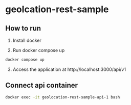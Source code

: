 # geolcation-rest-sample

## How to run

1. Install docker

2. Run docker compose up

```bash
docker compose up
```

3. Access the application at http://localhost:3000/api/v1

## Connect api container

```bash
docker exec -it geolocation-rest-sample-api-1 bash
```

